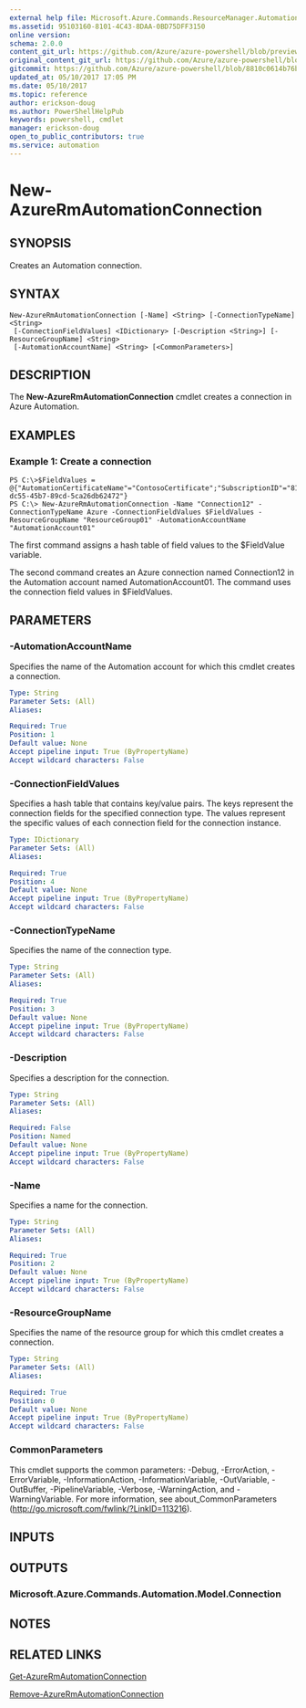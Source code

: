 ```yaml
---
external help file: Microsoft.Azure.Commands.ResourceManager.Automation.dll-Help.xml
ms.assetid: 95103160-8101-4C43-8DAA-0BD75DFF3150
online version:
schema: 2.0.0
content_git_url: https://github.com/Azure/azure-powershell/blob/preview/src/ResourceManager/Automation/Commands.Automation/help/New-AzureRMAutomationConnection.md
original_content_git_url: https://github.com/Azure/azure-powershell/blob/preview/src/ResourceManager/Automation/Commands.Automation/help/New-AzureRMAutomationConnection.md
gitcommit: https://github.com/Azure/azure-powershell/blob/8810c0614b76be8d014616888a4ae7733a452af9
updated_at: 05/10/2017 17:05 PM
ms.date: 05/10/2017
ms.topic: reference
author: erickson-doug
ms.author: PowerShellHelpPub
keywords: powershell, cmdlet
manager: erickson-doug
open_to_public_contributors: true
ms.service: automation
---
```


# New-AzureRmAutomationConnection

## SYNOPSIS
Creates an Automation connection.

## SYNTAX

```
New-AzureRmAutomationConnection [-Name] <String> [-ConnectionTypeName] <String>
 [-ConnectionFieldValues] <IDictionary> [-Description <String>] [-ResourceGroupName] <String>
 [-AutomationAccountName] <String> [<CommonParameters>]
```

## DESCRIPTION
The **New-AzureRmAutomationConnection** cmdlet creates a connection in Azure Automation.

## EXAMPLES

### Example 1: Create a connection
```
PS C:\>$FieldValues = @{"AutomationCertificateName"="ContosoCertificate";"SubscriptionID"="81b59010-dc55-45b7-89cd-5ca26db62472"}
PS C:\> New-AzureRmAutomationConnection -Name "Connection12" -ConnectionTypeName Azure -ConnectionFieldValues $FieldValues -ResourceGroupName "ResourceGroup01" -AutomationAccountName "AutomationAccount01"
```

The first command assigns a hash table of field values to the $FieldValue variable.

The second command creates an Azure connection named Connection12 in the Automation account named AutomationAccount01.
The command uses the connection field values in $FieldValues.

## PARAMETERS

### -AutomationAccountName
Specifies the name of the Automation account for which this cmdlet creates a connection.

```yaml
Type: String
Parameter Sets: (All)
Aliases: 

Required: True
Position: 1
Default value: None
Accept pipeline input: True (ByPropertyName)
Accept wildcard characters: False
```

### -ConnectionFieldValues
Specifies a hash table that contains key/value pairs.
The keys represent the connection fields for the specified connection type.
The values represent the specific values of each connection field for the connection instance.

```yaml
Type: IDictionary
Parameter Sets: (All)
Aliases: 

Required: True
Position: 4
Default value: None
Accept pipeline input: True (ByPropertyName)
Accept wildcard characters: False
```

### -ConnectionTypeName
Specifies the name of the connection type.

```yaml
Type: String
Parameter Sets: (All)
Aliases: 

Required: True
Position: 3
Default value: None
Accept pipeline input: True (ByPropertyName)
Accept wildcard characters: False
```

### -Description
Specifies a description for the connection.

```yaml
Type: String
Parameter Sets: (All)
Aliases: 

Required: False
Position: Named
Default value: None
Accept pipeline input: True (ByPropertyName)
Accept wildcard characters: False
```

### -Name
Specifies a name for the connection.

```yaml
Type: String
Parameter Sets: (All)
Aliases: 

Required: True
Position: 2
Default value: None
Accept pipeline input: True (ByPropertyName)
Accept wildcard characters: False
```

### -ResourceGroupName
Specifies the name of the resource group for which this cmdlet creates a connection.

```yaml
Type: String
Parameter Sets: (All)
Aliases: 

Required: True
Position: 0
Default value: None
Accept pipeline input: True (ByPropertyName)
Accept wildcard characters: False
```

### CommonParameters
This cmdlet supports the common parameters: -Debug, -ErrorAction, -ErrorVariable, -InformationAction, -InformationVariable, -OutVariable, -OutBuffer, -PipelineVariable, -Verbose, -WarningAction, and -WarningVariable. For more information, see about_CommonParameters (http://go.microsoft.com/fwlink/?LinkID=113216).

## INPUTS

## OUTPUTS

### Microsoft.Azure.Commands.Automation.Model.Connection

## NOTES

## RELATED LINKS

[Get-AzureRmAutomationConnection](./Get-AzureRMAutomationConnection.md)

[Remove-AzureRmAutomationConnection](./Remove-AzureRMAutomationConnection.md)



